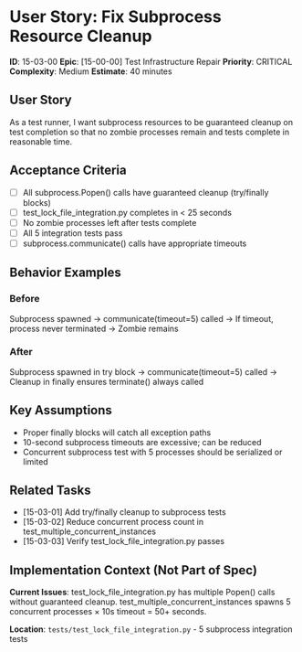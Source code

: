 # User Story: Fix Subprocess Resource Cleanup

**ID**: 15-03-00
**Epic**: [15-00-00] Test Infrastructure Repair
**Priority**: CRITICAL
**Complexity**: Medium
**Estimate**: 40 minutes

## User Story

As a test runner, I want subprocess resources to be guaranteed cleanup on test completion so that no zombie processes remain and tests complete in reasonable time.

## Acceptance Criteria

- [ ] All subprocess.Popen() calls have guaranteed cleanup (try/finally blocks)
- [ ] test_lock_file_integration.py completes in < 25 seconds
- [ ] No zombie processes left after tests complete
- [ ] All 5 integration tests pass
- [ ] subprocess.communicate() calls have appropriate timeouts

## Behavior Examples

### Before
Subprocess spawned → communicate(timeout=5) called → If timeout, process never terminated → Zombie remains

### After
Subprocess spawned in try block → communicate(timeout=5) called → Cleanup in finally ensures terminate() always called

## Key Assumptions

- Proper finally blocks will catch all exception paths
- 10-second subprocess timeouts are excessive; can be reduced
- Concurrent subprocess test with 5 processes should be serialized or limited

## Related Tasks

- [15-03-01] Add try/finally cleanup to subprocess tests
- [15-03-02] Reduce concurrent process count in test_multiple_concurrent_instances
- [15-03-03] Verify test_lock_file_integration.py passes

## Implementation Context (Not Part of Spec)

**Current Issues**: test_lock_file_integration.py has multiple Popen() calls without guaranteed cleanup. test_multiple_concurrent_instances spawns 5 concurrent processes × 10s timeout = 50+ seconds.

**Location**: `tests/test_lock_file_integration.py` - 5 subprocess integration tests
